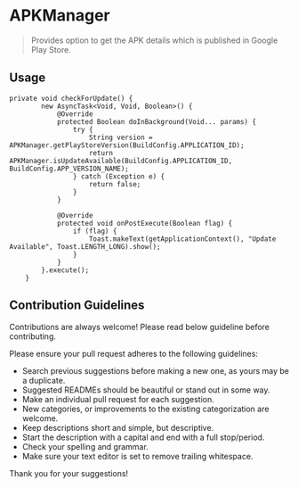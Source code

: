 # APKManager

> Provides option to get the APK details which is published in Google Play Store.

## Usage

```
private void checkForUpdate() {
        new AsyncTask<Void, Void, Boolean>() {
            @Override
            protected Boolean doInBackground(Void... params) {
                try {
                    String version = APKManager.getPlayStoreVersion(BuildConfig.APPLICATION_ID);
                    return APKManager.isUpdateAvailable(BuildConfig.APPLICATION_ID, BuildConfig.APP_VERSION_NAME);  
                } catch (Exception e) {
                    return false;
                }
            }

            @Override
            protected void onPostExecute(Boolean flag) {
                if (flag) {
                    Toast.makeText(getApplicationContext(), "Update Available", Toast.LENGTH_LONG).show();
                }
            }
        }.execute();
    }
```


## Contribution Guidelines

Contributions are always welcome! Please read below guideline before contributing.

Please ensure your pull request adheres to the following guidelines:

- Search previous suggestions before making a new one, as yours may be a duplicate.
- Suggested READMEs should be beautiful or stand out in some way.
- Make an individual pull request for each suggestion.
- New categories, or improvements to the existing categorization are welcome.
- Keep descriptions short and simple, but descriptive.
- Start the description with a capital and end with a full stop/period.
- Check your spelling and grammar.
- Make sure your text editor is set to remove trailing whitespace.

Thank you for your suggestions!
